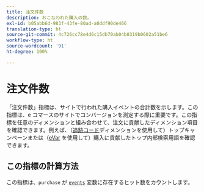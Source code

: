 ```yaml
---
title: 注文件数
description: おこなわれた購入の数。
exl-id: b05abb6d-983f-43fe-80ad-a0ddf90de466
translation-type: ht
source-git-commit: 4c726cc78e4d6c15db70ab04b0319b0602a51be6
workflow-type: ht
source-wordcount: '91'
ht-degree: 100%

---
```


# 注文件数

「注文件数」指標は、サイトで行われた購入イベントの合計数を示します。この指標は、e コマースのサイトでコンバージョンを測定する際に重要です。この指標を任意のディメンションと組み合わせて、注文に貢献したディメンション項目を確認できます。例えば、（[追跡コード](../dimensions/tracking-code.md)ディメンションを使用して）トップキャンペーンまたは（[eVar](../dimensions/evar.md) を使用して）購入に貢献したトップ内部検索用語を確認できます。

## この指標の計算方法

この指標は、`purchase` が [`events`](/help/implement/vars/page-vars/events/events-overview.md) 変数に存在するヒット数をカウントします。
